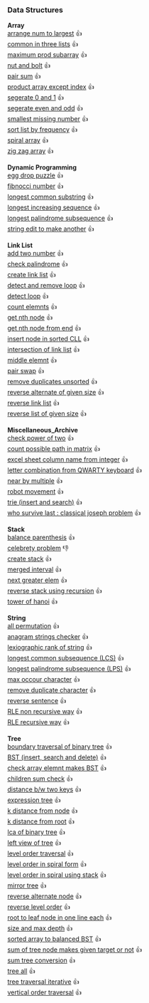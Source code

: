 ### Data Structures
**Array** <br />
[arrange num to largest](https://github.com/ojhaanshu87/data_structures/blob/master/Array_Archive/arrange_num_to_largest.py) :thumbsup: <br />
[common in three lists](https://github.com/ojhaanshu87/data_structures/blob/master/Array_Archive/common_elem_three_array.py
) :thumbsup:  <br />
[maximum prod subarray](https://github.com/ojhaanshu87/data_structures/blob/master/Array_Archive/max_prod_subarray.py) :thumbsup: <br />
[nut and bolt](https://github.com/ojhaanshu87/data_structures/blob/master/Array_Archive/nut_and_bolt.py) :thumbsup: <br />
[pair sum](https://github.com/ojhaanshu87/data_structures/blob/master/Array_Archive/pair_sum.py) :thumbsup: <br />
[product array except index](https://github.com/ojhaanshu87/data_structures/blob/master/Array_Archive/product_array_except_index.py) :thumbsup: <br />
[segerate 0 and 1](https://github.com/ojhaanshu87/data_structures/blob/master/Array_Archive/segerate_0_1_array.py) :thumbsup: <br />
[segerate even and odd](https://github.com/ojhaanshu87/data_structures/blob/master/Array_Archive/segrate_even_odd_array.py) :thumbsup: <br />
[smallest missing number](https://github.com/ojhaanshu87/data_structures/blob/master/Array_Archive/smallest_missing_number.py) :thumbsup: <br />
[sort list by frequency](https://github.com/ojhaanshu87/data_structures/blob/master/Array_Archive/sort_list_by_frequency.py) :thumbsup: <br />
[spiral array](https://github.com/ojhaanshu87/data_structures/blob/master/Array_Archive/spiral_matrix.py) :thumbsup: <br />
[zig zag array](https://github.com/ojhaanshu87/data_structures/blob/master/Array_Archive/zig_zag_array.py) :thumbsup: <br />

**Dynamic Programming** <br />
[egg drop puzzle](https://github.com/ojhaanshu87/data_structures/blob/master/Dynamic_Programming_Archive/egg_drop_puzzle.py) :thumbsup: <br />
[fibnocci number](https://github.com/ojhaanshu87/data_structures/blob/master/Dynamic_Programming_Archive/fibnocci_num.py) :thumbsup: <br />
[longest common substring](https://github.com/ojhaanshu87/data_structures/blob/master/Dynamic_Programming_Archive/longest_common_substring.py) :thumbsup: <br />
[longest increasing sequence](https://github.com/ojhaanshu87/data_structures/blob/master/Dynamic_Programming_Archive/longest_increase_sequence.py) :thumbsup: <br />
[longest palindrome subsequence](https://github.com/ojhaanshu87/data_structures/blob/master/Dynamic_Programming_Archive/longest_palindrome_subseq.py) :thumbsup: <br />
[string edit to make another](https://github.com/ojhaanshu87/data_structures/blob/master/Dynamic_Programming_Archive/string_edit_to_make_another.py) :thumbsup: <br />

**Link List** <br />
[add two number](https://github.com/ojhaanshu87/data_structures/blob/master/LinkList_Archive/add_two_number.py) :thumbsup: <br />
[check palindrome](https://github.com/ojhaanshu87/data_structures/blob/master/LinkList_Archive/check_palindrome.py) :thumbsup: <br />
[create link list](https://github.com/ojhaanshu87/data_structures/blob/master/LinkList_Archive/create_link_list.py) :thumbsup: <br />
[detect and remove loop](https://github.com/ojhaanshu87/data_structures/blob/master/LinkList_Archive/detect_and_remove_loop.py) :thumbsup: <br />
[detect loop](https://github.com/ojhaanshu87/data_structures/blob/master/LinkList_Archive/detect_loop.py) :thumbsup: <br />
[count elemnts](https://github.com/ojhaanshu87/data_structures/blob/master/LinkList_Archive/element_count.py) :thumbsup: <br />
[get nth node](https://github.com/ojhaanshu87/data_structures/blob/master/LinkList_Archive/get_nth_node.py) :thumbsup: <br />
[get nth node from end](https://github.com/ojhaanshu87/data_structures/blob/master/LinkList_Archive/get_nth_node_from_end.py) :thumbsup: <br />
[insert node in sorted CLL](https://github.com/ojhaanshu87/data_structures/blob/master/LinkList_Archive/insert_node_sorted_circular_link_list.py) :thumbsup: <br />
[intersection of link list](https://github.com/ojhaanshu87/data_structures/blob/master/LinkList_Archive/intersection_link_list.py) :thumbsup: <br />
[middle elemnt](https://github.com/ojhaanshu87/data_structures/blob/master/LinkList_Archive/middle_elem.py) :thumbsup: <br />
[pair swap](https://github.com/ojhaanshu87/data_structures/blob/master/LinkList_Archive/pair_swap.py) :thumbsup: <br />
[remove duplicates unsorted](https://github.com/ojhaanshu87/data_structures/blob/master/LinkList_Archive/remove_duplicates_unsorted.py) :thumbsup: <br />
[reverse alternate of given size](https://github.com/ojhaanshu87/data_structures/blob/master/LinkList_Archive/reverse_alt_given_size.py) :thumbsup: <br />
[reverse link list](https://github.com/ojhaanshu87/data_structures/blob/master/LinkList_Archive/reverse_element.py) :thumbsup: <br />
[reverse list of given size](https://github.com/ojhaanshu87/data_structures/blob/master/LinkList_Archive/reverse_list_give_size.py) :thumbsup: <br />

**Miscellaneous_Archive** <br />
[check power of two](https://github.com/ojhaanshu87/data_structures/blob/master/Miscellaneous_Archive/check_num_is_power_of_two.py) :thumbsup: <br />
[count possible path in matrix](https://github.com/ojhaanshu87/data_structures/blob/master/Miscellaneous_Archive/count_possible_path_matrix.py) :thumbsup: <br />
[excel sheet column name from integer](https://github.com/ojhaanshu87/data_structures/blob/master/Miscellaneous_Archive/excel_col_associated_to_num.py) :thumbsup: <br />
[letter combination from QWARTY keyboard](https://github.com/ojhaanshu87/data_structures/blob/master/Miscellaneous_Archive/letter_combination_of_phone_number.py) :thumbsup: <br />
[near by multiple](https://github.com/ojhaanshu87/data_structures/blob/master/Miscellaneous_Archive/near_by_multiple.py) :thumbsup: <br />
[robot movement](https://github.com/ojhaanshu87/data_structures/blob/master/Miscellaneous_Archive/robot_puzzle.py) :thumbsup: <br />
[trie (insert and search)](https://github.com/ojhaanshu87/data_structures/blob/master/Miscellaneous_Archive/trie.py) :thumbsup: <br />
[who survive last : classical joseph problem](https://github.com/ojhaanshu87/data_structures/blob/master/Miscellaneous_Archive/joseph_problem.py) :thumbsup: <br />


**Stack** <br />
[balance parenthesis](https://github.com/ojhaanshu87/data_structures/blob/master/Stack_Archive/balance_parenthesis.py) :thumbsup: <br />
[celebrety problem](https://github.com/ojhaanshu87/data_structures/blob/master/Stack_Archive/celebrety_problem.py) :-1: <br />
[create stack](https://github.com/ojhaanshu87/data_structures/blob/master/Stack_Archive/create_stack.py) :thumbsup: <br />
[merged interval](https://github.com/ojhaanshu87/data_structures/blob/master/Stack_Archive/merged_interval.py) :thumbsup: <br />
[next greater elem](https://github.com/ojhaanshu87/data_structures/blob/master/Stack_Archive/next_greater_elem.py) :thumbsup: <br />
[reverse stack using recursion](https://github.com/ojhaanshu87/data_structures/blob/master/Stack_Archive/reve_stack_recursion.py) :thumbsup: <br />
[tower of hanoi](https://github.com/ojhaanshu87/data_structures/blob/master/Stack_Archive/tower_of_hanoi.py) :thumbsup: <br />

**String** <br />
[all permutation](https://github.com/ojhaanshu87/data_structures/blob/master/String_Archive/all_permutation.py) :thumbsup: <br />
[anagram strings checker](https://github.com/ojhaanshu87/data_structures/blob/master/String_Archive/anagram_or_not.py) :thumbsup: <br />
[lexiographic rank of string](https://github.com/ojhaanshu87/data_structures/blob/master/String_Archive/lexiographic_order.py) :thumbsup: <br />
[longest common subsequence (LCS)](https://github.com/ojhaanshu87/data_structures/blob/master/String_Archive/lcs.py) :thumbsup: <br />
[longest palindrome subsequence (LPS)](https://github.com/ojhaanshu87/data_structures/blob/master/String_Archive/lps.py) :thumbsup: <br />
[max occour character](https://github.com/ojhaanshu87/data_structures/blob/master/String_Archive/max_occour_char.py) :thumbsup: <br />
[remove duplicate character](https://github.com/ojhaanshu87/data_structures/blob/master/String_Archive/remove_duplicate_char.py) :thumbsup: <br />
[reverse sentence](https://github.com/ojhaanshu87/data_structures/blob/master/String_Archive/reverse_sentance.py) :thumbsup: <br />
[RLE non recursive way](https://github.com/ojhaanshu87/data_structures/blob/master/String_Archive/run_length_encode_decode_non_recur.py) :thumbsup: <br />
[RLE recursive way](https://github.com/ojhaanshu87/data_structures/blob/master/String_Archive/run_length_encode_decode_recur.py) :thumbsup: <br />

**Tree** <br />
[boundary traversal of binary tree](https://github.com/ojhaanshu87/data_structures/blob/master/Tree_DS/boundary_traversal_bin_tree.py) :thumbsup: <br />
[BST (insert, search and delete)](https://github.com/ojhaanshu87/data_structures/blob/master/Tree_DS/bst_operations.py) :thumbsup: <br />
[check array elemnt makes BST](https://github.com/ojhaanshu87/data_structures/blob/master/Tree_DS/array_elem_check_BST.py) :thumbsup: <br />
[children sum check](https://github.com/ojhaanshu87/data_structures/blob/master/Tree_DS/children_sum_check.py) :thumbsup: <br />
[distance b/w two keys](https://github.com/ojhaanshu87/data_structures/blob/master/Tree_DS/dist_bw_keys.py) :thumbsup: <br />
[expression tree](https://github.com/ojhaanshu87/data_structures/blob/master/Tree_DS/expression_tree.py) :thumbsup: <br />
[k distance from node](https://github.com/ojhaanshu87/data_structures/blob/master/Tree_DS/k_dist_from_given_node.py) :thumbsup: <br />
[k distance from root](https://github.com/ojhaanshu87/data_structures/blob/master/Tree_DS/k_dist_from_root.py) :thumbsup: <br />
[lca of binary tree](https://github.com/ojhaanshu87/data_structures/blob/master/Tree_DS/lca_bintree.py) :thumbsup: <br />
[left view of tree](https://github.com/ojhaanshu87/data_structures/blob/master/Tree_DS/left_view_tree.py) :thumbsup: <br />
[level order traversal](https://github.com/ojhaanshu87/data_structures/blob/master/Tree_DS/level_order.py) :thumbsup: <br />
[level order in spiral form](https://github.com/ojhaanshu87/data_structures/blob/master/Tree_DS/level_order_spiral.py) :thumbsup: <br />
[level order in spiral using stack](https://github.com/ojhaanshu87/data_structures/blob/master/Tree_DS/level_order_spiral_using_stack.py) :thumbsup: <br />
[mirror tree](https://github.com/ojhaanshu87/data_structures/blob/master/Tree_DS/mirror_tree.py) :thumbsup: <br />
[reverse alternate node](https://github.com/ojhaanshu87/data_structures/blob/master/Tree_DS/reverse_alternate_node.py) :thumbsup: <br />
[reverse level order](https://github.com/ojhaanshu87/data_structures/blob/master/Tree_DS/reverse_level_order.py) :thumbsup: <br />
[root to leaf node in one line each](https://github.com/ojhaanshu87/data_structures/blob/master/Tree_DS/root_to_leaf_path.py) :thumbsup: <br />
[size and max depth](https://github.com/ojhaanshu87/data_structures/blob/master/Tree_DS/size_and_max_depth.py) :thumbsup: <br />
[sorted array to balanced BST](https://github.com/ojhaanshu87/data_structures/blob/master/Tree_DS/sorted_array_to_balnced_bst.py) :thumbsup: <br />
[sum of tree node makes given target or not](https://github.com/ojhaanshu87/data_structures/blob/master/Tree_DS/sum_to_given_num_check.py) :thumbsup: <br />
[sum tree conversion](https://github.com/ojhaanshu87/data_structures/blob/master/Tree_DS/sum_tree_convert.py) :thumbsup: <br />
[tree all](https://github.com/ojhaanshu87/data_structures/blob/master/Tree_DS/tree_all.py) :thumbsup: <br />
[tree traversal iterative](https://github.com/ojhaanshu87/data_structures/blob/master/Tree_DS/ltree_travesal_iterative.py) :thumbsup: <br />
[vertical order traversal](https://github.com/ojhaanshu87/data_structures/blob/master/Tree_DS/vertical_order_traversal.py) :thumbsup: <br />



